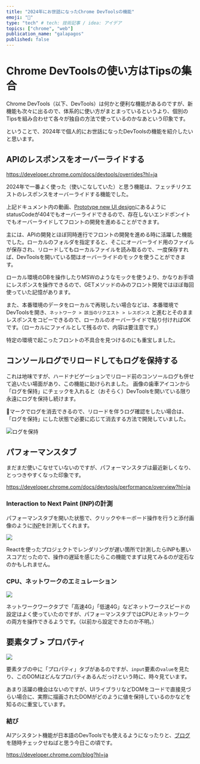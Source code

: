 ```yaml
---
title: "2024年にお世話になったChrome DevToolsの機能"
emoji: "🔨"
type: "tech" # tech: 技術記事 / idea: アイデア
topics: ["chrome", "web"]
publication_name: "galapagos"
published: false
---
```


# Chrome DevToolsの使い方はTipsの集合

Chrome DevTools（以下、DevTools）は何かと便利な機能があるのですが、新機能も次々に出るので、体系的に使い方がまとまっているというより、個別のTipsを組み合わせて各々が独自の方法で使っているのかなあという印象です。

ということで、2024年で個人的にお世話になったDevToolsの機能を紹介したいと思います。

## APIのレスポンスをオーバーライドする

https://developer.chrome.com/docs/devtools/overrides?hl=ja

2024年で一番よく使った（使いこなしていた）と思う機能は、フェッチリクエストのレスポンスをオーバーライドする機能でした。

上記ドキュメント内の動画、[Prototype new UI design](https://youtu.be/KxjGYcHZ_uI?t=101&si=rU3NwD53q0kAyPxB)にあるようにstatusCodeが404でもオーバーライドできるので、存在しないエンドポンイトでもオーバーライドしてフロントの開発を進めることができます。

主には、APIの開発とほぼ同時進行でフロントの開発を進める時に活躍した機能でした。ローカルのフォルダを指定すると、そこにオーバーライド用のファイルが保存され、リロードしてもローカルファイルを読み取るので、一度保存すれば、DevToolsを開いている間はオーバーライドのモックを使うことができます。

ローカル環境のDBを操作したりMSWのようなモックを使うより、かなりお手頃にレスポンスを操作できるので、GETメソッドのみのフロント開発ではほぼ毎回使っていた記憶があります。

また、本番環境のデータをローカルで再現したい場合などは、本番環境でDevToolsを開き、`ネットワーク > 該当のリクエスト > レスポンス` と進むとそのままレスポンスをコピーできるので、ローカルのオーバーライドで貼り付ければOKです。（ローカルにファイルとして残るので、内容は要注意です。）

特定の環境で起こったフロントの不具合を見つけるのにも重宝しました。

## コンソールログでリロードしてもログを保持する

これは地味ですが、ハードナビゲーションでリロード前のコンソールログも併せて追いたい場面があり、この機能に助けられました。
画像の歯車アイコンから「ログを保持」にチェックを入れると（おそらく）DevToolsを開いている限り永遠にログを保持し続けます。

🚫マークでログを消去できるので、リロードを伴うログ確認をしたい場合は、「ログを保持」にした状態で必要に応じて消去する方法で開発していました。

![ログを保持](https://storage.googleapis.com/zenn-user-upload/845fc8fb14e3-20241211.png)

## パフォーマンスタブ

まだまだ使いこなせていないのですが、パフォーマンスタブは最近新しくなり、とっつきやすくなった印象です。

https://developer.chrome.com/docs/devtools/performance/overview?hl=ja

### Interaction to Next Paint (INP)の計測

パフォーマンスタブを開いた状態で、クリックやキーボード操作を行うと添付画像のように[INP](https://web.dev/articles/inp?hl=ja)を計測してくれます。

![](https://storage.googleapis.com/zenn-user-upload/6ebb5c87726e-20241211.png)

Reactを使ったプロジェクトでレンダリングが遅い箇所で計測したらINPも悪いスコアだったので、操作の遅延を感じたらこの機能でまずは見てみるのが定石なのかもしれません。

### CPU、ネットワークのエミュレーション

![](https://storage.googleapis.com/zenn-user-upload/2d6f2e24e3b3-20241211.png)

ネットワークワークタブで「高速4G」「低速4G」などネットワークスピードの設定はよく使っていたのですが、パフォーマンスタブではCPUとネットワークの両方を操作できるようです。（以前から設定できたのか不明。）


## 要素タブ > プロパティ

![](https://storage.googleapis.com/zenn-user-upload/f2c7cf1f2631-20241211.png)

要素タブの中に「プロパティ」タブがあるのですが、`input`要素の`value`を見たり、このDOMはどんなプロパティあるんだっけという時に、時々見ています。

あまり活躍の機会はないのですが、UIライブラリなどDOMをコードで直接見づらい場合に、実際に描画されたDOMがどのように値を保持しているのかなどを知るのに重宝しています。

### 結び

AIアシスタント機能が日本語のDevToolsでも使えるようになったりと、[ブログ](https://developer.chrome.com/blog?hl=ja)を随時チェックせねばと思う今日この頃です。

https://developer.chrome.com/blog?hl=ja
